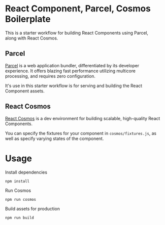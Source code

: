 # React Component, Parcel, Cosmos Boilerplate

This is a starter workflow for building React Components using Parcel, along
with React Cosmos.

## Parcel

[Parcel](https://parceljs.org/) is a web application bundler, differentiated by
its developer experience. It offers blazing fast performance utilizing multicore
processing, and requires zero configuration.

It's use in this starter workflow is for serving and building the React
Component assets.

## React Cosmos

[React Cosmos](https://reactcosmos.org/) is a dev environment for building
scalable, high-quality React Components.

You can specify the fixtures for your component in `cosmos/fixtures.js`, as well
as specify varying states of the component.

# Usage

Install dependencies

```
npm install
```

Run Cosmos

```
npm run cosmos
```

Build assets for production

```
npm run build
```
